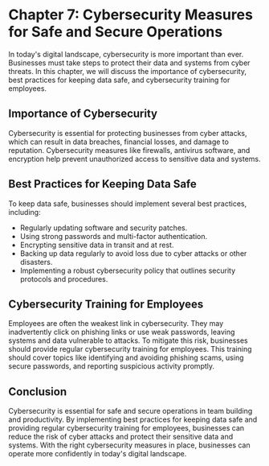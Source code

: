 Chapter 7: Cybersecurity Measures for Safe and Secure Operations
================================================================

In today's digital landscape, cybersecurity is more important than ever. Businesses must take steps to protect their data and systems from cyber threats. In this chapter, we will discuss the importance of cybersecurity, best practices for keeping data safe, and cybersecurity training for employees.

Importance of Cybersecurity
---------------------------

Cybersecurity is essential for protecting businesses from cyber attacks, which can result in data breaches, financial losses, and damage to reputation. Cybersecurity measures like firewalls, antivirus software, and encryption help prevent unauthorized access to sensitive data and systems.

Best Practices for Keeping Data Safe
------------------------------------

To keep data safe, businesses should implement several best practices, including:

* Regularly updating software and security patches.
* Using strong passwords and multi-factor authentication.
* Encrypting sensitive data in transit and at rest.
* Backing up data regularly to avoid loss due to cyber attacks or other disasters.
* Implementing a robust cybersecurity policy that outlines security protocols and procedures.

Cybersecurity Training for Employees
------------------------------------

Employees are often the weakest link in cybersecurity. They may inadvertently click on phishing links or use weak passwords, leaving systems and data vulnerable to attacks. To mitigate this risk, businesses should provide regular cybersecurity training for employees. This training should cover topics like identifying and avoiding phishing scams, using secure passwords, and reporting suspicious activity promptly.

Conclusion
----------

Cybersecurity is essential for safe and secure operations in team building and productivity. By implementing best practices for keeping data safe and providing regular cybersecurity training for employees, businesses can reduce the risk of cyber attacks and protect their sensitive data and systems. With the right cybersecurity measures in place, businesses can operate more confidently in today's digital landscape.


